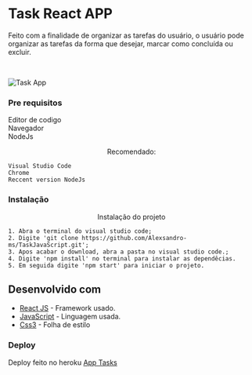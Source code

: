 # Task React APP

Feito com a finalidade de organizar as tarefas do usuário, o usuário pode organizar as tarefas da forma que desejar, marcar como concluída ou excluir.

<br>

<p align="center">
  
![Task App](https://user-images.githubusercontent.com/73910568/118312025-1e9c8d80-b4c7-11eb-863e-2fa3aeb01e91.gif)

</p>


### Pre requisitos

Editor de codigo <br>
Navegador <br>
NodeJs

<p align="center">
  Recomendado:
</p>

```
Visual Studio Code
Chrome
Reccent version NodeJs

```

### Instalação

<p align="center">
  Instalação do projeto
 </p>

```
1. Abra o terminal do visual studio code;
2. Digite 'git clone https://github.com/Alexsandro-ms/TaskJavaScript.git';
3. Apos acabar o download, abra a pasta no visual studio code.;
4. Digite 'npm install' no terminal para instalar as dependêcias.
5. Em seguida digite 'npm start' para iniciar o projeto.

```

## Desenvolvido com

* [React JS](https://reactjs.org/) - Framework usado.
* [JavaScript](https://www.javascript.com/) - Linguagem usada.
* [Css3](https://css3.dynadot.com) - Folha de estilo

### Deploy

Deploy feito no heroku [App Tasks](https://task-javascript.herokuapp.com/)
